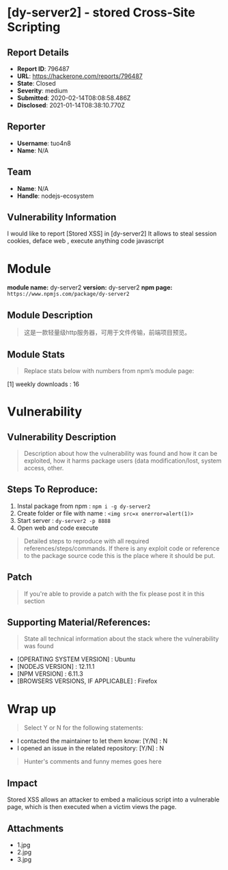 # [dy-server2] - stored Cross-Site Scripting

## Report Details
- **Report ID**: 796487
- **URL**: https://hackerone.com/reports/796487
- **State**: Closed
- **Severity**: medium
- **Submitted**: 2020-02-14T08:08:58.486Z
- **Disclosed**: 2021-01-14T08:38:10.770Z

## Reporter
- **Username**: tuo4n8
- **Name**: N/A

## Team
- **Name**: N/A
- **Handle**: nodejs-ecosystem

## Vulnerability Information
I would like to report [Stored XSS] in [dy-server2]
It allows to steal session cookies, deface web , execute anything code javascript

# Module

**module name:** dy-server2
**version:** dy-server2
**npm page:** `https://www.npmjs.com/package/dy-server2`

## Module Description

> 这是一款轻量级http服务器，可用于文件传输，前端项目预览。

## Module Stats

> Replace stats below with numbers from npm’s module page:

[1] weekly downloads : 16

# Vulnerability

## Vulnerability Description

> Description about how the vulnerability was found and how it can be exploited, how it harms package users (data modification/lost, system access, other.

## Steps To Reproduce:
1. Instal package from npm : ``npm i -g dy-server2``   
2. Create folder or file with name : ``<img src=x onerror=alert(1)>``
3. Start server : ``dy-server2 -p 8888``
4. Open web and code execute

> Detailed steps to reproduce with all required references/steps/commands. If there is any exploit code or reference to the package source code this is the place where it should be put.

## Patch

> If you're able to provide a patch with the fix please post it in this section

## Supporting Material/References:

> State all technical information about the stack where the vulnerability was found

- [OPERATING SYSTEM VERSION] : Ubuntu
- [NODEJS VERSION] : 12.11.1
- [NPM VERSION] : 6.11.3
- [BROWSERS VERSIONS, IF APPLICABLE] : Firefox

# Wrap up

> Select Y or N for the following statements:

- I contacted the maintainer to let them know: [Y/N]  : N
- I opened an issue in the related repository: [Y/N]  : N

> Hunter's comments and funny memes goes here

## Impact

Stored XSS allows an attacker to embed a malicious script into a vulnerable page, which is then executed when a victim views the page.

## Attachments
- 1.jpg
- 2.jpg
- 3.jpg
